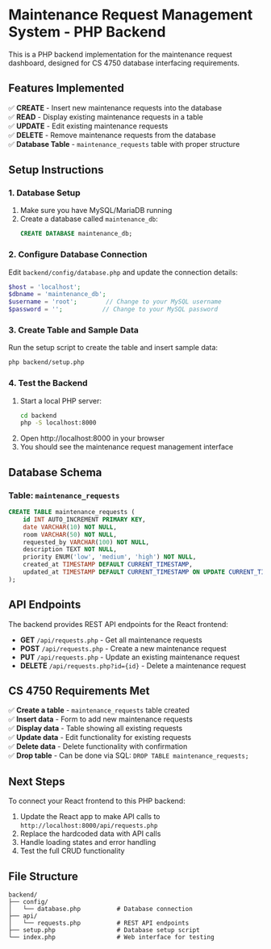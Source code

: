 # Maintenance Request Management System - PHP Backend

This is a PHP backend implementation for the maintenance request dashboard, designed for CS 4750 database interfacing requirements.

## Features Implemented

✅ **CREATE** - Insert new maintenance requests into the database  
✅ **READ** - Display existing maintenance requests in a table  
✅ **UPDATE** - Edit existing maintenance requests  
✅ **DELETE** - Remove maintenance requests from the database  
✅ **Database Table** - `maintenance_requests` table with proper structure  

## Setup Instructions

### 1. Database Setup
1. Make sure you have MySQL/MariaDB running
2. Create a database called `maintenance_db`:
   ```sql
   CREATE DATABASE maintenance_db;
   ```

### 2. Configure Database Connection
Edit `backend/config/database.php` and update the connection details:
```php
$host = 'localhost';
$dbname = 'maintenance_db';
$username = 'root';        // Change to your MySQL username
$password = '';           // Change to your MySQL password
```

### 3. Create Table and Sample Data
Run the setup script to create the table and insert sample data:
```bash
php backend/setup.php
```

### 4. Test the Backend
1. Start a local PHP server:
   ```bash
   cd backend
   php -S localhost:8000
   ```
2. Open http://localhost:8000 in your browser
3. You should see the maintenance request management interface

## Database Schema

### Table: `maintenance_requests`
```sql
CREATE TABLE maintenance_requests (
    id INT AUTO_INCREMENT PRIMARY KEY,
    date VARCHAR(10) NOT NULL,
    room VARCHAR(50) NOT NULL,
    requested_by VARCHAR(100) NOT NULL,
    description TEXT NOT NULL,
    priority ENUM('low', 'medium', 'high') NOT NULL,
    created_at TIMESTAMP DEFAULT CURRENT_TIMESTAMP,
    updated_at TIMESTAMP DEFAULT CURRENT_TIMESTAMP ON UPDATE CURRENT_TIMESTAMP
);
```

## API Endpoints

The backend provides REST API endpoints for the React frontend:

- **GET** `/api/requests.php` - Get all maintenance requests
- **POST** `/api/requests.php` - Create a new maintenance request
- **PUT** `/api/requests.php` - Update an existing maintenance request
- **DELETE** `/api/requests.php?id={id}` - Delete a maintenance request

## CS 4750 Requirements Met

✅ **Create a table** - `maintenance_requests` table created  
✅ **Insert data** - Form to add new maintenance requests  
✅ **Display data** - Table showing all existing requests  
✅ **Update data** - Edit functionality for existing requests  
✅ **Delete data** - Delete functionality with confirmation  
✅ **Drop table** - Can be done via SQL: `DROP TABLE maintenance_requests;`  

## Next Steps

To connect your React frontend to this PHP backend:

1. Update the React app to make API calls to `http://localhost:8000/api/requests.php`
2. Replace the hardcoded data with API calls
3. Handle loading states and error handling
4. Test the full CRUD functionality

## File Structure
```
backend/
├── config/
│   └── database.php          # Database connection
├── api/
│   └── requests.php          # REST API endpoints
├── setup.php                 # Database setup script
└── index.php                 # Web interface for testing
```
